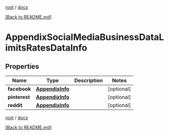 [root](./../ "root") / [docs](./ "docs")

[[Back to README.md]](./../README.md "[Back to README.md]")

# AppendixSocialMediaBusinessDataLimitsRatesDataInfo

## Properties

| Name | Type | Description | Notes |
|------------ | ------------- | ------------- | -------------|
|**facebook** | [**AppendixInfo**](AppendixInfo.md) |  |  [optional] |
|**pinterest** | [**AppendixInfo**](AppendixInfo.md) |  |  [optional] |
|**reddit** | [**AppendixInfo**](AppendixInfo.md) |  |  [optional] |

[root](./../ "root") / [docs](./ "docs")

[[Back to README.md]](./../README.md "[Back to README.md]")